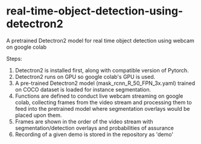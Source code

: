 # real-time-object-detection-using-detectron2
A pretrained Detectron2 model for real time object detection using webcam on google colab

Steps:
1. Detectron2 is installed first, along with compatible version of Pytorch. 
2. Detectron2 runs on GPU so google colab's GPU is used.
3. A pre-trained Detectron2 model (mask_rcnn_R_50_FPN_3x.yaml) trained on COCO dataset is loaded for instance segmentation.
4. Functions are defined to conduct live webcam streaming on google colab, collecting frames from the video stream and processing them to feed into the pretrained model where segmentation overlays would be placed upon them.
5. Frames are shown in the order of the video stream with segmentation/detection overlays and probabilities of assurance 
6. Recording of a given demo is stored in the repository as 'demo'
